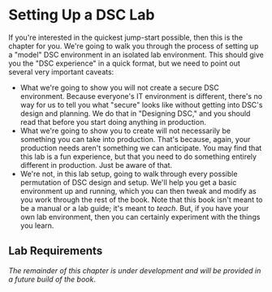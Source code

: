 # Setting Up a DSC Lab
If you're interested in the quickest jump-start possible, then this is the chapter for you. We're going to walk you through the process of setting up a "model" DSC environment in an isolated lab environment. This should give you the "DSC experience" in a quick format, but we need to point out several very important caveats:

* What we're going to show you will not create a secure DSC environment. Because everyone's IT environment is different, there's no way for us to tell you what "secure" looks like without getting into DSC's design and planning. We do that in "Designing DSC," and you should read that before you start doing anything in production.
* What we're going to show you to create will not necessarily be something you can take into production. That's because, again, your production needs aren't something we can anticipate. You may find that this lab is a fun experience, but that you need to do something entirely different in production. Just be aware of that.
* We're not, in this lab setup, going to walk through every possible permutation of DSC design and setup. We'll help you get a basic environment up and running, which you can then tweak and modify as you work through the rest of the book. Note that this book isn't meant to be a manual or a lab guide; it's meant to _teach_. But, if you have your own lab environment, then you can certainly experiment with the things you learn.

## Lab Requirements
_The remainder of this chapter is under development and will be provided in a future build of the book_. 